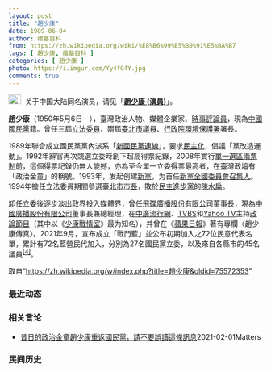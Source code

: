 ```yaml
---
layout: post
title: "趙少康"
date: 1989-06-04
author: 维基百科
from: https://zh.wikipedia.org/wiki/%E8%B6%99%E5%B0%91%E5%BA%B7
tags: [ 趙少康, 维基百科 ]
categories: [ 趙少康 ]
photo: https://i.imgur.com/Yy4fG4Y.jpg
comments: true
---
```

<div class="mw-parser-output"><div role="note" class="hatnote navigation-not-searchable"><a href="/wiki/Wikipedia:%E6%B6%88%E6%AD%A7%E4%B9%89" title="Wikipedia:消歧义"><img alt="Disambig gray.svg" src="//upload.wikimedia.org/wikipedia/commons/thumb/5/5f/Disambig_gray.svg/25px-Disambig_gray.svg.png" decoding="async" width="25" height="19" srcset="//upload.wikimedia.org/wikipedia/commons/thumb/5/5f/Disambig_gray.svg/38px-Disambig_gray.svg.png 1.5x, //upload.wikimedia.org/wikipedia/commons/thumb/5/5f/Disambig_gray.svg/50px-Disambig_gray.svg.png 2x" data-file-width="220" data-file-height="168"></a>&nbsp;&nbsp;关于中国大陆同名演员，请见「<b><a href="/wiki/%E8%B6%99%E5%B0%91%E5%BA%B7_(%E6%BC%94%E5%93%A1)" title="趙少康 (演員)">趙少康 (演員)</a></b>」。</div>



<p><b>趙少康</b>（1950年5月6日<span class="useeditintro" title="Template:BLP editintro">－</span>），臺灣政治人物、媒體企業家、<a href="/wiki/%E6%99%82%E4%BA%8B%E8%A9%95%E8%AB%96%E5%93%A1" title="時事評論員">時事評論員</a>，現為<a href="/wiki/%E4%B8%AD%E5%9C%8B%E5%9C%8B%E6%B0%91%E9%BB%A8" title="中國國民黨">中國國民黨</a>籍。曾任三屆<a href="/wiki/%E7%AB%8B%E6%B3%95%E5%A7%94%E5%93%A1" class="mw-redirect" title="立法委員">立法委員</a>、兩屆<a href="/wiki/%E8%87%BA%E5%8C%97%E5%B8%82%E8%AD%B0%E5%93%A1" class="mw-redirect" title="臺北市議員">臺北市議員</a>、<a href="/wiki/%E8%A1%8C%E6%94%BF%E9%99%A2%E7%92%B0%E5%A2%83%E4%BF%9D%E8%AD%B7%E7%BD%B2" title="行政院環境保護署">行政院環境保護署</a>署長。
</p><p>1989年聯合成立國民黨黨內派系「<a href="/wiki/%E6%96%B0%E5%9C%8B%E6%B0%91%E9%BB%A8%E9%80%A3%E7%B7%9A" title="新國民黨連線">新國民黨連線</a>」，要求<a href="/wiki/%E6%B0%91%E4%B8%BB%E5%8C%96" title="民主化">民主化</a>，倡議「黨改造運動」。1992年辭官再次競選立委時創下超高得票紀錄，2008年實行<a href="/wiki/%E5%96%AE%E4%B8%80%E9%81%B8%E5%8D%80%E5%85%A9%E7%A5%A8%E5%88%B6" title="單一選區兩票制">單一選區兩票制</a>前，這個得票記錄仍無人能撼，亦為至今單一立委得票最高者，在臺灣政壇有「政治金童」的稱號。1993年，发起创建<a href="/wiki/%E6%96%B0%E9%BB%A8" title="新黨">新黨</a>，为首任<a href="/wiki/%E6%96%B0%E9%BB%A8#歷任最高領導人" title="新黨">新黨全國委員會召集人</a>。1994年擔任立法委員期間參選<a href="/wiki/1994%E5%B9%B4%E4%B8%AD%E8%8F%AF%E6%B0%91%E5%9C%8B%E7%9C%81%E5%B8%82%E9%95%B7%E6%9A%A8%E7%9C%81%E5%B8%82%E8%AD%B0%E5%93%A1%E9%81%B8%E8%88%89" title="1994年中華民國省市長暨省市議員選舉">臺北市市長</a>，敗於<a href="/wiki/%E6%B0%91%E4%B8%BB%E9%80%B2%E6%AD%A5%E9%BB%A8" title="民主進步黨">民主進步黨</a>的<a href="/wiki/%E9%99%B3%E6%B0%B4%E6%89%81" title="陳水扁">陳水扁</a>。
</p><p>卸任立委後逐步淡出政界投入媒體界，曾任<a href="/wiki/%E9%A3%9B%E7%A2%9F%E5%BB%A3%E6%92%AD%E8%82%A1%E4%BB%BD%E6%9C%89%E9%99%90%E5%85%AC%E5%8F%B8" class="mw-redirect" title="飛碟廣播股份有限公司">飛碟廣播股份有限公司</a>董事長，現為<a href="/wiki/%E4%B8%AD%E5%9C%8B%E5%BB%A3%E6%92%AD%E8%82%A1%E4%BB%BD%E6%9C%89%E9%99%90%E5%85%AC%E5%8F%B8" class="mw-redirect" title="中國廣播股份有限公司">中國廣播股份有限公司</a>董事長兼總經理，在<a href="/wiki/%E4%B8%AD%E5%BB%A3%E6%B5%81%E8%A1%8C%E7%B6%B2" title="中廣流行網">中廣流行網</a>、<a href="/wiki/TVBS%E9%A0%BB%E9%81%93" class="mw-redirect" title="TVBS頻道">TVBS</a>和<a href="/wiki/Yahoo_TV" class="mw-redirect" title="Yahoo TV">Yahoo TV</a>主持<a href="/wiki/%E6%94%BF%E8%AB%96%E7%AF%80%E7%9B%AE" title="政論節目">政論節目</a>（其中以《<a href="/wiki/%E5%B0%91%E5%BA%B7%E6%88%B0%E6%83%85%E5%AE%A4" title="少康戰情室">少康戰情室</a>》最为知名），并曾在《<a href="/wiki/%E8%98%8B%E6%9E%9C%E6%97%A5%E5%A0%B1_(%E5%8F%B0%E7%81%A3)" title="蘋果日報 (台灣)">蘋果日報</a>》著有專欄〈趙少康傳真〉。2021年9月，宣布成立「戰鬥藍」並公布初期加入之72位民意代表名單，累計有72名藍營民代加入，分別為27名國民黨立委，以及來自各縣市的45名議員<sup id="cite_ref-pure-fighters_4-0" class="reference"><a href="#cite_note-pure-fighters-4">[4]</a></sup>。
</p>
</div><!--esi <esi:include src="/esitest-fa8a495983347898/content" /> --><noscript><img src="//zh.wikipedia.org/wiki/Special:CentralAutoLogin/start?type=1x1" alt="" title="" width="1" height="1" style="border: none; position: absolute;"></noscript>
<div class="printfooter" data-nosnippet="">取自“<a dir="ltr" href="https://zh.wikipedia.org/w/index.php?title=趙少康&amp;oldid=75572353">https://zh.wikipedia.org/w/index.php?title=趙少康&amp;oldid=75572353</a>”</div><div id="recent-news"><h3>最近动态</h3><ul></ul></div><div id="open-opinion"><h3>相关言论</h3><ul><li><a href="https://nodebe4.github.io/opinion/2021-02-01/%E6%98%94%E6%97%A5%E7%9A%84%E6%94%BF%E6%B2%BB%E9%87%91%E7%AB%A5%E8%B6%99%E5%B0%91%E5%BA%B7%E9%87%8D%E8%BF%94%E5%9C%8B%E6%B0%91%E9%BB%A8-%E8%AB%8B%E4%B8%8D%E8%A6%81%E8%AA%A4%E8%AE%80%E9%80%99%E6%A2%9D%E8%A8%8A%E6%81%AF/" title="William">昔日的政治金童趙少康重返國民黨，請不要誤讀這條訊息</a><time>2021-02-01</time><a class="tag">Matters</a></li>
</ul></div><div id="mjls-record"><h3>民间历史</h3><ul></ul></div>